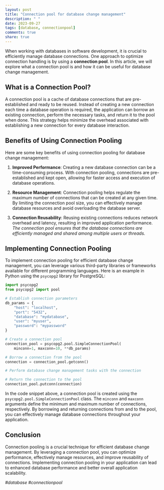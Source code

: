 ```yaml
---
layout: post
title: "Connection pool for database change management"
description: " "
date: 2023-09-27
tags: [database, connectionpool]
comments: true
share: true
---
```


When working with databases in software development, it is crucial to efficiently manage database connections. One approach to optimize connection handling is by using a **connection pool**. In this article, we will explore what a connection pool is and how it can be useful for database change management.

## What is a Connection Pool?

A connection pool is a cache of database connections that are pre-established and ready to be reused. Instead of creating a new connection each time a database operation is required, the application can borrow an existing connection, perform the necessary tasks, and return it to the pool when done. This strategy helps minimize the overhead associated with establishing a new connection for every database interaction.

## Benefits of Using Connection Pooling

Here are some key benefits of using connection pooling for database change management:

1. **Improved Performance**: Creating a new database connection can be a time-consuming process. With connection pooling, connections are pre-established and kept open, allowing for faster access and execution of database operations.

2. **Resource Management**: Connection pooling helps regulate the maximum number of connections that can be created at any given time. By limiting the connection pool size, you can effectively manage database resources and avoid overloading the database server.

3. **Connection Reusability**: Reusing existing connections reduces network overhead and latency, resulting in improved application performance. *The connection pool ensures that the database connections are efficiently managed and shared among multiple users or threads.*

## Implementing Connection Pooling

To implement connection pooling for efficient database change management, you can leverage various third-party libraries or frameworks available for different programming languages. Here is an example in Python using the `psycopg2` library for PostgreSQL:

```python
import psycopg2
from psycopg2 import pool

# Establish connection parameters
db_params = {
    "host": "localhost",
    "port": "5432",
    "database": "mydatabase",
    "user": "myuser",
    "password": "mypassword"
}

# Create a connection pool
connection_pool = psycopg2.pool.SimpleConnectionPool(
    minconn=1, maxconn=10, **db_params)

# Borrow a connection from the pool
connection = connection_pool.getconn()

# Perform database change management tasks with the connection

# Return the connection to the pool
connection_pool.putconn(connection)
```

In the code snippet above, a connection pool is created using the `psycopg2.pool.SimpleConnectionPool` class. The `minconn` and `maxconn` arguments define the minimum and maximum number of connections, respectively. By borrowing and returning connections from and to the pool, you can effectively manage database connections throughout your application.

## Conclusion

Connection pooling is a crucial technique for efficient database change management. By leveraging a connection pool, you can optimize performance, effectively manage resources, and improve reusability of connections. Implementing connection pooling in your application can lead to enhanced database performance and better overall application scalability.

*#database #connectionpool*